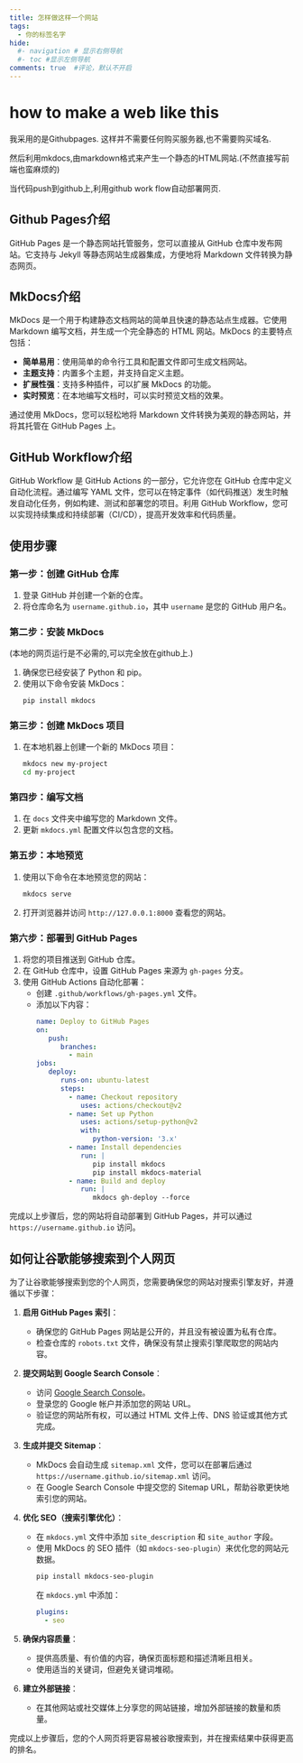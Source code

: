 ```yaml
---
title: 怎样做这样一个网站
tags:
  - 你的标签名字
hide:
  #- navigation # 显示右侧导航
  #- toc #显示左侧导航
comments: true  #评论，默认不开启
---
```




# how to make a web like this

我采用的是Githubpages. 这样并不需要任何购买服务器,也不需要购买域名. 

然后利用mkdocs,由markdown格式来产生一个静态的HTML网站.(不然直接写前端也蛮麻烦的) 

当代码push到github上,利用github work flow自动部署网页.

## Github Pages介绍

GitHub Pages 是一个静态网站托管服务，您可以直接从 GitHub 仓库中发布网站。它支持与 Jekyll 等静态网站生成器集成，方便地将 Markdown 文件转换为静态网页。

## MkDocs介绍

MkDocs 是一个用于构建静态文档网站的简单且快速的静态站点生成器。它使用 Markdown 编写文档，并生成一个完全静态的 HTML 网站。MkDocs 的主要特点包括：

- **简单易用**：使用简单的命令行工具和配置文件即可生成文档网站。
- **主题支持**：内置多个主题，并支持自定义主题。
- **扩展性强**：支持多种插件，可以扩展 MkDocs 的功能。
- **实时预览**：在本地编写文档时，可以实时预览文档的效果。

通过使用 MkDocs，您可以轻松地将 Markdown 文件转换为美观的静态网站，并将其托管在 GitHub Pages 上。

## GitHub Workflow介绍

GitHub Workflow 是 GitHub Actions 的一部分，它允许您在 GitHub 仓库中定义自动化流程。通过编写 YAML 文件，您可以在特定事件（如代码推送）发生时触发自动化任务，例如构建、测试和部署您的项目。利用 GitHub Workflow，您可以实现持续集成和持续部署（CI/CD），提高开发效率和代码质量。



## 使用步骤

### 第一步：创建 GitHub 仓库

1. 登录 GitHub 并创建一个新的仓库。
2. 将仓库命名为 `username.github.io`，其中 `username` 是您的 GitHub 用户名。

### 第二步：安装 MkDocs

(本地的网页运行是不必需的,可以完全放在github上.)

1. 确保您已经安装了 Python 和 pip。
2. 使用以下命令安装 MkDocs：
    ```bash
    pip install mkdocs
    ```

### 第三步：创建 MkDocs 项目

1. 在本地机器上创建一个新的 MkDocs 项目：
    ```bash
    mkdocs new my-project
    cd my-project
    ```

### 第四步：编写文档

1. 在 `docs` 文件夹中编写您的 Markdown 文件。
2. 更新 `mkdocs.yml` 配置文件以包含您的文档。

### 第五步：本地预览

1. 使用以下命令在本地预览您的网站：
    ```bash
    mkdocs serve
    ```
2. 打开浏览器并访问 `http://127.0.0.1:8000` 查看您的网站。

### 第六步：部署到 GitHub Pages

1. 将您的项目推送到 GitHub 仓库。
2. 在 GitHub 仓库中，设置 GitHub Pages 来源为 `gh-pages` 分支。
3. 使用 GitHub Actions 自动化部署：
    - 创建 `.github/workflows/gh-pages.yml` 文件。
    - 添加以下内容：
      ```yaml
      name: Deploy to GitHub Pages
      on:
         push:
            branches:
              - main
      jobs:
         deploy:
            runs-on: ubuntu-latest
            steps:
              - name: Checkout repository
                 uses: actions/checkout@v2
              - name: Set up Python
                 uses: actions/setup-python@v2
                 with:
                    python-version: '3.x'
              - name: Install dependencies
                 run: |
                    pip install mkdocs
                    pip install mkdocs-material
              - name: Build and deploy
                 run: |
                    mkdocs gh-deploy --force
      ```

完成以上步骤后，您的网站将自动部署到 GitHub Pages，并可以通过 `https://username.github.io` 访问。


## 如何让谷歌能够搜索到个人网页

为了让谷歌能够搜索到您的个人网页，您需要确保您的网站对搜索引擎友好，并遵循以下步骤：

1. **启用 GitHub Pages 索引**：
   - 确保您的 GitHub Pages 网站是公开的，并且没有被设置为私有仓库。
   - 检查仓库的 `robots.txt` 文件，确保没有禁止搜索引擎爬取您的网站内容。

2. **提交网站到 Google Search Console**：
   - 访问 [Google Search Console](https://search.google.com/search-console/)。
   - 登录您的 Google 帐户并添加您的网站 URL。
   - 验证您的网站所有权，可以通过 HTML 文件上传、DNS 验证或其他方式完成。

3. **生成并提交 Sitemap**：
   - MkDocs 会自动生成 `sitemap.xml` 文件，您可以在部署后通过 `https://username.github.io/sitemap.xml` 访问。
   - 在 Google Search Console 中提交您的 Sitemap URL，帮助谷歌更快地索引您的网站。

4. **优化 SEO（搜索引擎优化）**：
   - 在 `mkdocs.yml` 文件中添加 `site_description` 和 `site_author` 字段。
   - 使用 MkDocs 的 SEO 插件（如 `mkdocs-seo-plugin`）来优化您的网站元数据。
     ```bash
     pip install mkdocs-seo-plugin
     ```
     在 `mkdocs.yml` 中添加：
     ```yaml
     plugins:
       - seo
     ```

5. **确保内容质量**：
   - 提供高质量、有价值的内容，确保页面标题和描述清晰且相关。
   - 使用适当的关键词，但避免关键词堆砌。

6. **建立外部链接**：
   - 在其他网站或社交媒体上分享您的网站链接，增加外部链接的数量和质量。

完成以上步骤后，您的个人网页将更容易被谷歌搜索到，并在搜索结果中获得更高的排名。





